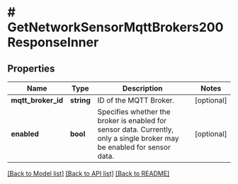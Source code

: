 # # GetNetworkSensorMqttBrokers200ResponseInner

## Properties

Name | Type | Description | Notes
------------ | ------------- | ------------- | -------------
**mqtt_broker_id** | **string** | ID of the MQTT Broker. | [optional]
**enabled** | **bool** | Specifies whether the broker is enabled for sensor data. Currently, only a single broker may be enabled for sensor data. | [optional]

[[Back to Model list]](../../README.md#models) [[Back to API list]](../../README.md#endpoints) [[Back to README]](../../README.md)
